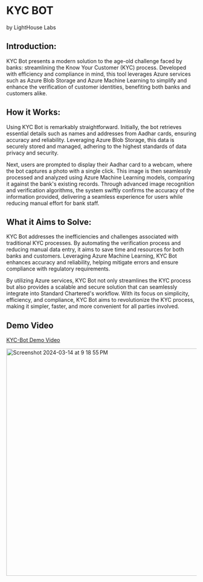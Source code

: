 # KYC BOT
by LightHouse Labs

## Introduction:

KYC Bot presents a modern solution to the age-old challenge faced by banks: streamlining the Know Your Customer (KYC) process. Developed with efficiency and compliance in mind, this tool leverages Azure services such as Azure Blob Storage and Azure Machine Learning to simplify and enhance the verification of customer identities, benefiting both banks and customers alike.

## How it Works:
Using KYC Bot is remarkably straightforward. Initially, the bot retrieves essential details such as names and addresses from Aadhar cards, ensuring accuracy and reliability. Leveraging Azure Blob Storage, this data is securely stored and managed, adhering to the highest standards of data privacy and security.

Next, users are prompted to display their Aadhar card to a webcam, where the bot captures a photo with a single click. This image is then seamlessly processed and analyzed using Azure Machine Learning models, comparing it against the bank's existing records. Through advanced image recognition and verification algorithms, the system swiftly confirms the accuracy of the information provided, delivering a seamless experience for users while reducing manual effort for bank staff.

## What it Aims to Solve:
KYC Bot addresses the inefficiencies and challenges associated with traditional KYC processes. By automating the verification process and reducing manual data entry, it aims to save time and resources for both banks and customers. Leveraging Azure Machine Learning, KYC Bot enhances accuracy and reliability, helping mitigate errors and ensure compliance with regulatory requirements.

By utilizing Azure services, KYC Bot not only streamlines the KYC process but also provides a scalable and secure solution that can seamlessly integrate into Standard Chartered's workflow. With its focus on simplicity, efficiency, and compliance, KYC Bot aims to revolutionize the KYC process, making it simpler, faster, and more convenient for all parties involved.

## Demo Video

[KYC-Bot Demo Video](https://www.youtube.com/watch?v=QctIwN5ejOY&ab_channel=SobinJohnson)

  <img width="600" alt="Screenshot 2024-03-14 at 9 18 55 PM" src="https://github.com/SobinJohnson/KYC-bot/assets/103770437/5e323104-e4b8-4a29-b53b-8ac90ddd1968">

